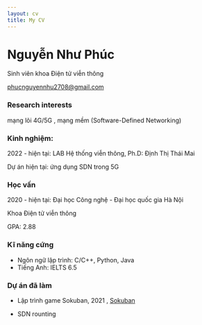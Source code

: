 ```yaml
---
layout: cv
title: My CV
---
```

# Nguyễn Như Phúc 

Sinh viên khoa Điện tử viễn thông 

<div id="webaddress">

<a href="phucnguyennhu2708@gmail.com">phucnguyennhu2708@gmail.com</a>

</div>


### Research interests

mạng lõi 4G/5G , mạng mềm (Software-Defined Networking) 


### Kinh nghiệm: 

2022 - hiện tại: LAB Hệ thống viễn thông, Ph.D: Định Thị Thái Mai

Dự án hiện tại: ứng dụng SDN trong 5G 


### Học vấn

2020 - hiện tại: Đại học Công nghệ - Đại học quốc gia Hà Nội 

Khoa Điện tử viễn thông 

GPA: 2.88 


### Kĩ năng cứng
-  Ngôn ngữ lập trình: C/C++, Python, Java 
-  Tiếng Anh: IELTS 6.5 


### Dự án đã làm 
- Lập trình game Sokuban, 2021 ,  [Sokuban](https://github.com/dtt3212/sokuban)

- SDN rounting 


## 



<!-- ### Footer

Last updated: May 2013 -->


